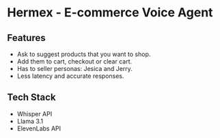 # Hermex - E-commerce Voice Agent

## Features

- Ask to suggest products that you want to shop.
- Add them to cart, checkout or clear cart.
- Has to seller personas: Jesica and Jerry.
- Less latency and accurate responses.

## Tech Stack

- Whisper API
- Llama 3.1 
- ElevenLabs API
